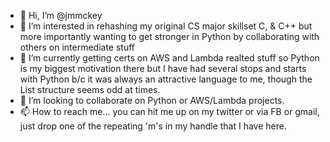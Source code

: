- 👋 Hi, I’m @jmmckey
- 👀 I’m interested in rehashing my original CS major skillset C, & C++ but more importantly wanting to get stronger in Python by collaborating with others on intermediate stuff
- 🌱 I’m currently getting certs on AWS and Lambda realted stuff so Python is my biggest motivation there but I have had several stops and starts with Python b/c it was always an attractive language to me, though the List structure seems odd at times.
- 💞️ I’m looking to collaborate on Python or AWS/Lambda projects.
- 📫 How to reach me... you can hit me up on my twitter or via FB or gmail, just drop one of the repeating 'm's in my handle that I have here.

<!---
jmmckey/jmmckey is a ✨ special ✨ repository because its `README.md` (this file) appears on your GitHub profile.
You can click the Preview link to take a look at your changes.
--->
